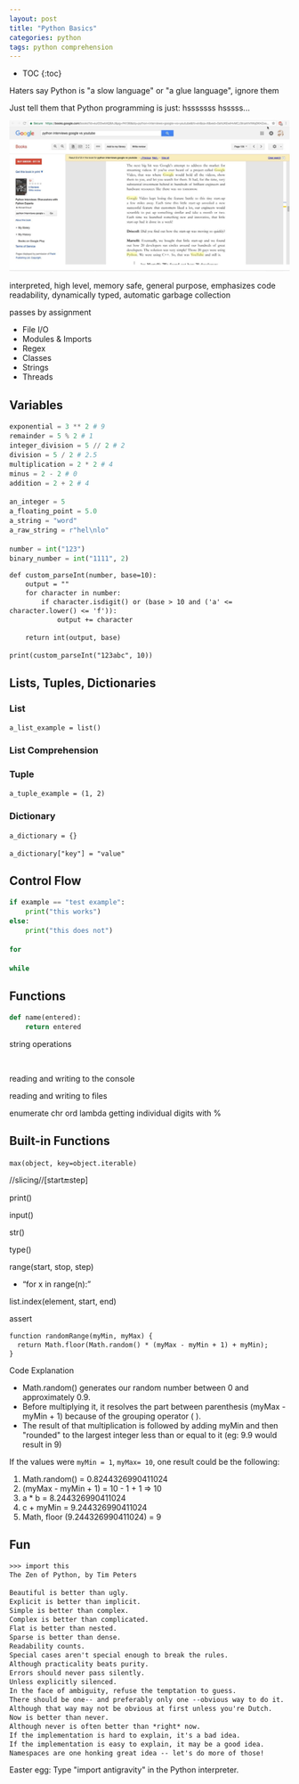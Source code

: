 ```yaml
---
layout: post
title: "Python Basics"
categories: python
tags: python comprehension
---
```


* TOC
{:toc}

Haters say Python is "a slow language" or "a glue language", ignore them

Just tell them that Python programming is just: hsssssss hsssss...

<a href="https://www.reddit.com/r/ProgrammerHumor/comments/uwr32m/but_python_is_a_slug_and_c_is_lightning_fast/"><img src="https://github.com/sif/sif/raw/main/files/post_files/5ojrmcqagf191.jpg" /></a>

interpreted, high level, memory safe, general purpose, emphasizes code readability, dynamically typed, automatic garbage collection

passes by assignment

- File I/O
- Modules & Imports
- Regex
- Classes
- Strings
- Threads



## Variables

```python
exponential = 3 ** 2 # 9
remainder = 5 % 2 # 1
integer_division = 5 // 2 # 2
division = 5 / 2 # 2.5
multiplication = 2 * 2 # 4
minus = 2 - 2 # 0
addition = 2 + 2 # 4

an_integer = 5
a_floating_point = 5.0
a_string = "word"
a_raw_string = r"hel\nlo"

number = int("123")
binary_number = int("1111", 2)
```

```python3
def custom_parseInt(number, base=10):
    output = ""
    for character in number:
        if character.isdigit() or (base > 10 and ('a' <= character.lower() <= 'f')):
            output += character
            
    return int(output, base)

print(custom_parseInt("123abc", 10))
```

## Lists, Tuples, Dictionaries



### List

```python3
a_list_example = list()
```

### List Comprehension



### Tuple

```python3
a_tuple_example = (1, 2)
```



### Dictionary

```python3
a_dictionary = {}

a_dictionary["key"] = "value"
```



## Control Flow

```python
if example == "test example":
    print("this works")
else:
    print("this does not")

for 

while 

```



## Functions

```python
def name(entered):
    return entered

```

string operations

```python



```

reading and writing to the console


reading and writing to files


enumerate
chr
ord
lambda
getting individual digits with %



## Built-in Functions

`max(object, key=object.iterable)`

//slicing//[start:end:step]

print()

input()

str()

type()

range(start, stop, step)

* “for x in range(n):”

list.index(element, start, end)

assert

```
function randomRange(myMin, myMax) {
  return Math.floor(Math.random() * (myMax - myMin + 1) + myMin);
}
```

Code Explanation

- Math.random() generates our random number between 0 and approximately 0.9.
- Before multiplying it, it resolves the part between parenthesis (myMax - myMin + 1) because of the grouping operator ( ).
- The result of that multiplication is followed by adding myMin and then "rounded" to the largest integer less than or equal to it (eg: 9.9 would result in 9)

If the values were `myMin = 1`, `myMax= 10`, one result could be the following:

1. Math.random() = 0.8244326990411024
2. (myMax - myMin + 1) = 10 - 1 + 1 => 10
3. a * b = 8.244326990411024
4. c + myMin = 9.244326990411024
5. Math, floor (9.244326990411024) = 9



## Fun



```
>>> import this
The Zen of Python, by Tim Peters

Beautiful is better than ugly.
Explicit is better than implicit.
Simple is better than complex.
Complex is better than complicated.
Flat is better than nested.
Sparse is better than dense.
Readability counts.
Special cases aren't special enough to break the rules.
Although practicality beats purity.
Errors should never pass silently.
Unless explicitly silenced.
In the face of ambiguity, refuse the temptation to guess.
There should be one-- and preferably only one --obvious way to do it.
Although that way may not be obvious at first unless you're Dutch.
Now is better than never.
Although never is often better than *right* now.
If the implementation is hard to explain, it's a bad idea.
If the implementation is easy to explain, it may be a good idea.
Namespaces are one honking great idea -- let's do more of those!
```



Easter egg: Type "import antigravity" in the Python interpreter.


